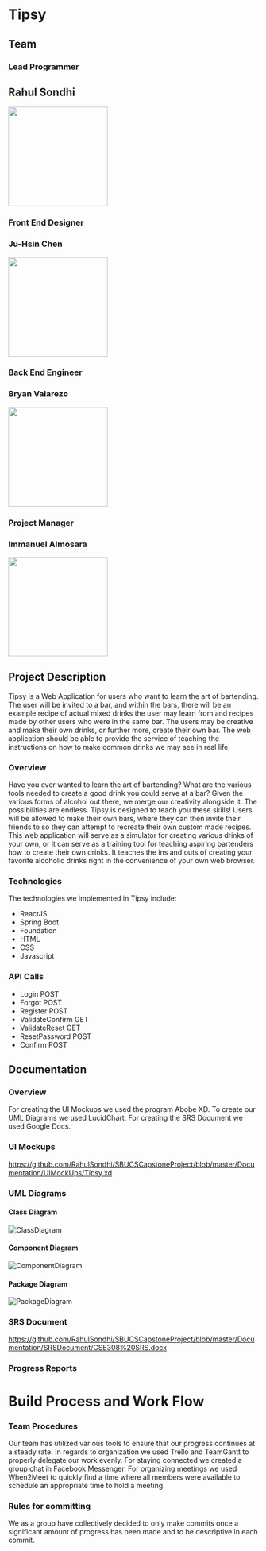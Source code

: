 # Tipsy 
## Team 
### Lead Programmer 
## Rahul Sondhi 

<img src="./Documentation/READMEAssets/rahul.jpg" width="200" height="200">

### Front End Designer
### Ju-Hsin Chen

<img src="./Documentation/READMEAssets/judy.jpg" width="200" height="200">

### Back End Engineer
### Bryan Valarezo

<img src="./Documentation/READMEAssets/bryan.jpg" width="200" height="200">

### Project Manager
### Immanuel Almosara
<img src="./Documentation/READMEAssets/manny.jpg" width="200" height="200">

## Project Description
Tipsy is a Web Application for users who want to learn the art of bartending. The user will be invited to a bar, and within the bars, there will be an example recipe of actual mixed drinks the user may learn from and recipes made by other users who were in the same bar. The users may be creative and make their own drinks, or further more, create their own bar. The web application should be able to provide the service of teaching the instructions on how to make common drinks we may see in real life.
### Overview
Have you ever wanted to learn the art of bartending? What are the various tools needed to create a good drink you could serve at a bar? Given the various forms of alcohol out there, we merge our creativity alongside it. The possibilities are endless. Tipsy is designed to teach you these skills! Users will be allowed to make their own bars, where they can then invite their friends to so they can attempt to recreate their own custom made recipes. This web application will serve as a simulator for creating various drinks of your own, or it can serve as a training tool for teaching aspiring bartenders how to create their own drinks. It teaches the ins and outs of creating your favorite alcoholic drinks right in the convenience of your own web browser. 
### Technologies
The technologies we implemented in Tipsy include:
- ReactJS
- Spring Boot
- Foundation
- HTML
- CSS
- Javascript
### API Calls
- Login POST
- Forgot POST
- Register POST
- ValidateConfirm GET
- ValidateReset GET
- ResetPassword POST
- Confirm POST
## Documentation
### Overview
For creating the UI Mockups we used the program Abobe XD. To create our UML Diagrams we used LucidChart.  For creating the SRS Document we used Google Docs.
### UI Mockups
https://github.com/RahulSondhi/SBUCSCapstoneProject/blob/master/Documentation/UIMockUps/Tipsy.xd
### UML Diagrams
#### Class Diagram
![ClassDiagram](./Documentation/UMLDiagrams/tipsyUMLClassDiagram.png)
#### Component Diagram
![ComponentDiagram](./Documentation/UMLDiagrams/tipsyUMLComponentDiagram.png)
#### Package Diagram
![PackageDiagram](./Documentation/UMLDiagrams/tipsyUMLPackageDiagram.png)
### SRS Document
https://github.com/RahulSondhi/SBUCSCapstoneProject/blob/master/Documentation/SRSDocument/CSE308%20SRS.docx
### Progress Reports

# Build Process and Work Flow

### Team Procedures
Our team has utilized various tools to ensure that our progress continues at a steady rate. In regards to organization we used Trello and TeamGantt to properly delegate our work evenly. For staying connected we created a group chat in Facebook Messenger. For organizing meetings we used When2Meet to quickly find a time where all members were available to schedule an appropriate time to hold a meeting.

### Rules for committing
We as a group have collectively decided to only make commits once a significant amount of progress has been made and to be descriptive in each commit.
